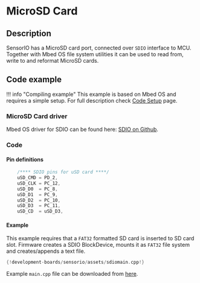 # MicroSD Card

## Description

SensorIO has a MicroSD card port, connected over `SDIO` interface to MCU. Together with Mbed OS file system utilities it can be used to read from, write to and reformat MicroSD cards.

## Code example

!!! info "Compiling example"
    This example is based on Mbed OS and requires a simple setup. For full description check [Code Setup](./code-setup.md) page.

### MicroSD Card driver

Mbed OS driver for SDIO can be found here: [SDIO on Github](https://github.com).

### Code

#### Pin definitions

```c++
    /**** SDIO pins for uSD card ****/
    uSD_CMD = PD_2,
    uSD_CLK = PC_12,
    uSD_D0  = PC_8,
    uSD_D1  = PC_9,
    uSD_D2  = PC_10,
    uSD_D3  = PC_11,
    uSD_CD  = uSD_D3,
```

#### Example

This example requires that a `FAT32` formatted SD card is inserted to SD card slot. Firmware creates a SDIO BlockDevice, mounts it as `FAT32` file system and creates/appends a text file.

```c++
{!development-boards/sensorio/assets/sdiomain.cpp!}
```

Example `main.cpp` file can be downloaded from [here](./assets/sdiomain.cpp).
